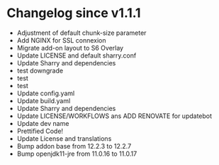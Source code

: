# Changelog since v1.1.1
- Adjustment of default chunk-size parameter 
- Add NGINX for SSL connexion 
- Migrate add-on layout to S6 Overlay 
- Update LICENSE and default sharry.conf 
- Update Sharry and dependencies 
- test downgrade 
- test 
- test 
- Update config.yaml 
- Update build.yaml 
- Update Sharry and dependencies 
- Update LICENSE/WORKFLOWS ans ADD RENOVATE for updatebot 
- Update dev name 
- Prettified Code! 
- Update License and translations 
- Bump addon base from 12.2.3 to 12.2.7 
- Bump openjdk11-jre from 11.0.16 to 11.0.17 
